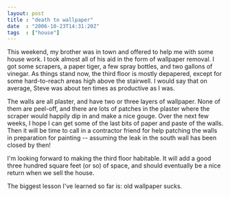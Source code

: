 ```yaml
---
layout: post
title : "death to wallpaper"
date  : "2006-10-23T14:31:20Z"
tags  : ["house"]
---
```

This weekend, my brother was in town and offered to help me with some house work.  I took almost all of his aid in the form of wallpaper removal.  I got some scrapers, a paper tiger, a few spray bottles, and two gallons of vinegar. As things stand now, the third floor is mostly depapered, except for some hard-to-reach areas high above the stairwell.  I would say that on average, Steve was about ten times as productive as I was.

The walls are all plaster, and have two or three layers of wallpaper.  None of them are peel-off, and there are lots of patches in the plaster where the scraper would happily dip in and make a nice gouge.  Over the next few weeks, I hope I can get some of the last bits of paper and paste of the walls.  Then it will be time to call in a contractor friend for help patching the walls in preparation for painting -- assuming the leak in the south wall has been closed by then!

I'm looking forward to making the third floor habitable.  It will add a good three hundred square feet (or so) of space, and should eventually be a nice return when we sell the house.

The biggest lesson I've learned so far is: old wallpaper sucks. 
